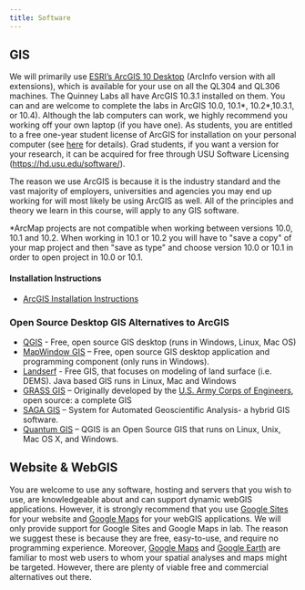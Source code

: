 ```yaml
---
title: Software
---
```


## GIS

We will primarily use [ESRI’s ArcGIS 10 Desktop](http://www.esri.com/software/arcgis/arcinfo/index.html) (ArcInfo version with all extensions), which is available for your use on all the QL304 and QL306 machines. The Quinney Labs all have ArcGIS 10.3.1 installed on them. You can and are welcome to complete the labs in ArcGIS 10.0, 10.1*, 10.2*,10.3.1, or 10.4). Although the lab computers can work, we highly recommend you working off your own laptop (if you have one). As students, you are entitled to a free one-year student license of ArcGIS for installation on your personal computer (see [here](http://www.joewheaton.org/Home/students-teaching/teaching-materials/gis-help/arcgis-desktop-10---education-edition) for details). Grad students, if you want a version for your research, it can be acquired for free through USU Software Licensing (<https://hd.usu.edu/software/>).

The reason we use ArcGIS is because it is the industry standard and the vast majority of employers, universities and agencies you may end up working for will most likely be using ArcGIS as well. All of the principles and theory we learn in this course, will apply to any GIS software.

*ArcMap projects are not compatible when working between versions 10.0, 10.1 and 10.2.  When working in 10.1 or 10.2 you will have to "save a copy" of your map project and then "save as type" and choose version 10.0 or 10.1 in order to open project in 10.0 or 10.1.

#### Installation Instructions

- [ArcGIS Installation Instructions](http://gis.joewheaton.org/about/software/arcgis_install)

### Open Source Desktop GIS Alternatives to ArcGIS

- [QGIS](http://www.qgis.org/) - Free, open source GIS desktop (runs in Windows, Linux, Mac OS)
- [MapWindow GIS](http://www.mapwindow.org/) – Free, open source GIS desktop application and programming component (only runs in Windows).
- [Landserf](http://landserf.org/) - Free GIS, that focuses on modeling of land surface (i.e. DEMS). Java based GIS runs in Linux, Mac and Windows
- [GRASS GIS](http://grass.osgeo.org/) – Originally developed by the [U.S. Army Corps of Engineers](http://www.usace.army.mil/), open source: a complete GIS
- [SAGA GIS](http://www.saga-gis.org/) – System for Automated Geoscientific Analysis- a hybrid GIS software. 
- [Quantum GIS](http://www.qgis.org/) – QGIS is an Open Source GIS that runs on Linux, Unix, Mac OS X, and Windows.

## Website & WebGIS

You are welcome to use any software, hosting and servers that you wish to use, are knowledgeable about and can support dynamic webGIS applications. However, it is strongly recommend that you use [Google Sites](https://sites.google.com/) for your website and [Google Maps](http://maps.google.com/) for your webGIS applications. We will only provide support for Google Sites and Google Maps in lab. The reason we suggest these is because they are free, easy-to-use, and require no programming experience. Moreover, [Google Maps](http://maps.google.com/) and [Google Earth](http://earth.google.com/) are familiar to most web users to whom your spatial analyses and maps might be targeted. However, there are plenty of viable free and commercial alternatives out there.

